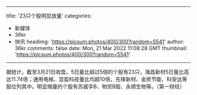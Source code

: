 
---
title: '23只个股明显放量'
categories: 
 - 新媒体
 - 36kr
 - 快讯
headimg: 'https://picsum.photos/400/300?random=5541'
author: 36kr
comments: false
date: Mon, 21 Mar 2022 11:08:28 GMT
thumbnail: 'https://picsum.photos/400/300?random=5541'
---

<div>   
据统计，截至3月21日收盘，5日量比超过5倍的个股有23只，海昌新材5日量比高达11.74倍；通用电梯、显盈科技量比均超10倍，先锋新材、金房节能、科安达等股位列其中。明显缩量的个股有苏威孚B、物贸B股、永顺生物等。（第一财经）  
</div>
            
